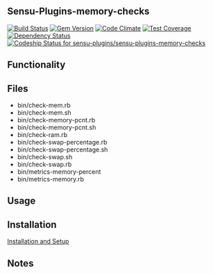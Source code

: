 ## Sensu-Plugins-memory-checks

[![Build Status](https://travis-ci.org/sensu-plugins/sensu-plugins-memory-checks.svg?branch=master)](https://travis-ci.org/sensu-plugins/sensu-plugins-memory-checks)
[![Gem Version](https://badge.fury.io/rb/sensu-plugins-memory-checks.svg)](http://badge.fury.io/rb/sensu-plugins-memory-checks)
[![Code Climate](https://codeclimate.com/github/sensu-plugins/sensu-plugins-memory-checks/badges/gpa.svg)](https://codeclimate.com/github/sensu-plugins/sensu-plugins-memory-checks)
[![Test Coverage](https://codeclimate.com/github/sensu-plugins/sensu-plugins-memory-checks/badges/coverage.svg)](https://codeclimate.com/github/sensu-plugins/sensu-plugins-memory-checks)
[![Dependency Status](https://gemnasium.com/sensu-plugins/sensu-plugins-memory-checks.svg)](https://gemnasium.com/sensu-plugins/sensu-plugins-memory-checks)
[ ![Codeship Status for sensu-plugins/sensu-plugins-memory-checks](https://codeship.com/projects/a76e31a0-dc03-0132-9d16-1e3fe125131b/status?branch=master)](https://codeship.com/projects/79854)

## Functionality

## Files
 * bin/check-mem.rb
 * bin/check-mem.sh
 * bin/check-memory-pcnt.rb
 * bin/check-memory-pcnt.sh
 * bin/check-ram.rb
 * bin/check-swap-percentage.rb
 * bin/check-swap-percentage.sh
 * bin/check-swap.sh
 * bin/check-swap.rb
 * bin/metrics-memory-percent
 * bin/metrics-memory.rb

## Usage

## Installation

[Installation and Setup](http://sensu-plugins.io/docs/installation_instructions.html)

## Notes
